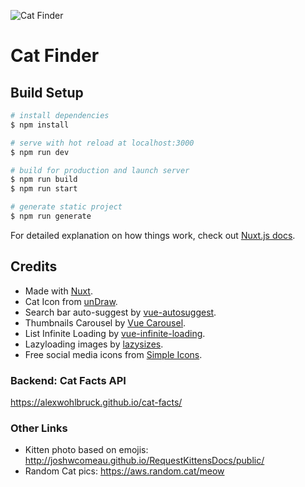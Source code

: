 ![Cat Finder](/static/logo.png)

# Cat Finder

## Build Setup

```bash
# install dependencies
$ npm install

# serve with hot reload at localhost:3000
$ npm run dev

# build for production and launch server
$ npm run build
$ npm run start

# generate static project
$ npm run generate
```

For detailed explanation on how things work, check out [Nuxt.js docs](https://nuxtjs.org).



## Credits

- Made with [Nuxt](https://nuxtjs.org).
- Cat Icon from [unDraw](https://undraw.co).
- Search bar auto-suggest by [vue-autosuggest](https://github.com/darrenjennings/vue-autosuggest).
- Thumbnails Carousel by [Vue Carousel](https://github.com/SSENSE/vue-carousel).
- List Infinite Loading by [vue-infinite-loading](https://github.com//PeachScript/vue-infinite-loading).
- Lazyloading images by [lazysizes](https://github.com/aFarkas/lazysizes).
- Free social media icons from [Simple Icons](http://simpleicons.org).

### Backend: Cat Facts API
https://alexwohlbruck.github.io/cat-facts/

### Other Links
- Kitten photo based on emojis: http://joshwcomeau.github.io/RequestKittensDocs/public/
- Random Cat pics: https://aws.random.cat/meow
